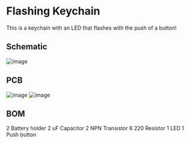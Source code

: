 # Flashing Keychain

This is a keychain with an LED that flashes with the push of a button!

## Schematic
![image](https://github.com/user-attachments/assets/2d8d8bbd-56cd-488f-a3d3-d31ed6ff9c18)

## PCB
![image](https://github.com/user-attachments/assets/88128b35-9e84-419d-81c0-8b90392dbd8b)
![image](https://github.com/user-attachments/assets/13e5ace3-d028-460c-810f-6ffbf6f20d2f)

## BOM
2 Battery holder
2 uF Capacitor
2 NPN Transistor
6 220 Resistor
1 LED
1 Push button
